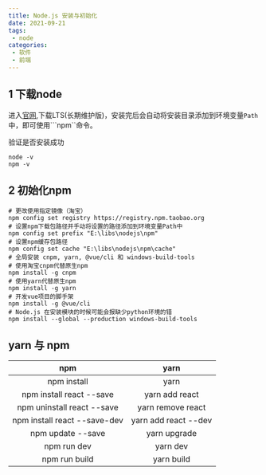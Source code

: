 ```yaml
---
title: Node.js 安装与初始化
date: 2021-09-21
tags:
 - node
categories:
 - 软件
 - 前端
---
```


## 1 下载node

进入[官网](https://nodejs.org/),下载LTS(长期维护版)，安装完后会自动将安装目录添加到环境变量```Path```中，即可使用```npm``命令。

验证是否安装成功
```
node -v
npm -v
```

## 2 初始化npm

```
# 更改使用指定镜像（淘宝）
npm config set registry https://registry.npm.taobao.org
# 设置npm下载包路径并手动将设置的路径添加到环境变量Path中
npm config set prefix "E:\libs\nodejs\npm"
# 设置npm缓存包路径
npm config set cache "E:\libs\nodejs\npm\cache"
# 全局安装 cnpm, yarn, @vue/cli 和 windows-build-tools
# 使用淘宝cnpm代替原生npm
npm install -g cnpm
# 使用yarn代替原生npm
npm install -g yarn
# 开发vue项目的脚手架
npm install -g @vue/cli
# Node.js 在安装模块的时候可能会报缺少python环境的错
npm install --global --production windows-build-tools
```

## yarn 与 npm

|npm|yarn|
|:---:|:---:|
|npm install|yarn|
|npm install react --save|yarn add react|
|npm uninstall react --save|yarn remove react|
|npm install react --save-dev|yarn add react --dev|
|npm update --save|yarn upgrade|
|npm run dev|yarn dev|
|npm run build|yarn build|
